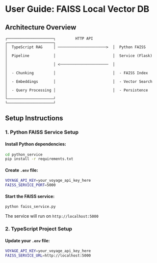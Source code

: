 # User Guide: FAISS Local Vector DB

## Architecture Overview

```
┌─────────────────────┐         HTTP API         ┌─────────────────────┐
│  TypeScript RAG     │ ──────────────────────>  │  Python FAISS       │
│  Pipeline           │                          │  Service (Flask)    │
│                     │ <──────────────────────  │                     │
│  - Chunking         │                          │  - FAISS Index      │
│  - Embeddings       │                          │  - Vector Search    │
│  - Query Processing │                          │  - Persistence      │
└─────────────────────┘                          └─────────────────────┘
```

## Setup Instructions

### 1. Python FAISS Service Setup

#### Install Python dependencies:
```bash
cd python_service
pip install -r requirements.txt
```

#### Create `.env` file:
```bash
VOYAGE_API_KEY=your_voyage_api_key_here
FAISS_SERVICE_PORT=5000
```

#### Start the FAISS service:
```bash
python faiss_service.py
```

The service will run on `http://localhost:5000`

### 2. TypeScript Project Setup

#### Update your `.env` file:
```bash
VOYAGE_API_KEY=your_voyage_api_key_here
FAISS_SERVICE_URL=http://localhost:5000
```